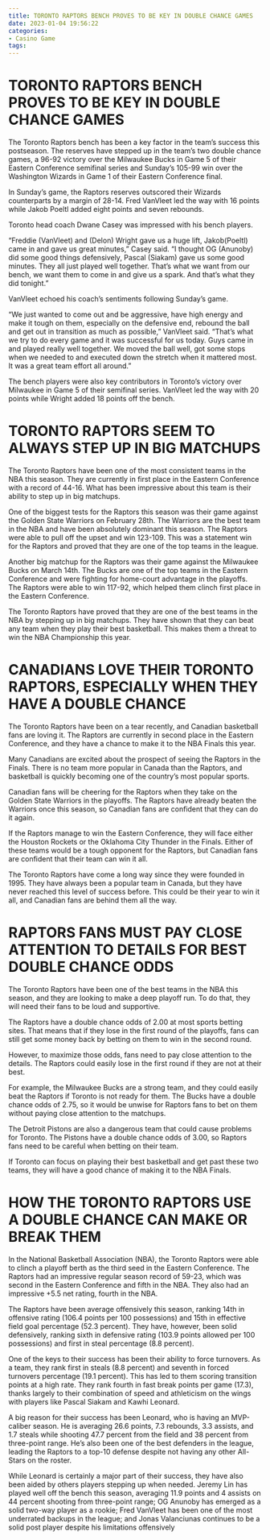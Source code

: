 ```yaml
---
title: TORONTO RAPTORS BENCH PROVES TO BE KEY IN DOUBLE CHANCE GAMES
date: 2023-01-04 19:56:22
categories:
- Casino Game
tags:
---
```



#  TORONTO RAPTORS BENCH PROVES TO BE KEY IN DOUBLE CHANCE GAMES

The Toronto Raptors bench has been a key factor in the team’s success this postseason. The reserves have stepped up in the team’s two double chance games, a 96-92 victory over the Milwaukee Bucks in Game 5 of their Eastern Conference semifinal series and Sunday’s 105-99 win over the Washington Wizards in Game 1 of their Eastern Conference final.

In Sunday’s game, the Raptors reserves outscored their Wizards counterparts by a margin of 28-14. Fred VanVleet led the way with 16 points while Jakob Poeltl added eight points and seven rebounds.

Toronto head coach Dwane Casey was impressed with his bench players.

“Freddie (VanVleet) and (Delon) Wright gave us a huge lift, Jakob(Poeltl) came in and gave us great minutes,” Casey said. “I thought OG (Anunoby) did some good things defensively, Pascal (Siakam) gave us some good minutes. They all just played well together. That’s what we want from our bench, we want them to come in and give us a spark. And that’s what they did tonight.”

VanVleet echoed his coach’s sentiments following Sunday’s game.

“We just wanted to come out and be aggressive, have high energy and make it tough on them, especially on the defensive end, rebound the ball and get out in transition as much as possible,” VanVleet said. “That’s what we try to do every game and it was successful for us today. Guys came in and played really well together. We moved the ball well, got some stops when we needed to and executed down the stretch when it mattered most. It was a great team effort all around.”

The bench players were also key contributors in Toronto’s victory over Milwaukee in Game 5 of their semifinal series. VanVleet led the way with 20 points while Wright added 18 points off the bench.

#  TORONTO RAPTORS SEEM TO ALWAYS STEP UP IN BIG MATCHUPS

The Toronto Raptors have been one of the most consistent teams in the NBA this season. They are currently in first place in the Eastern Conference with a record of 44-16. What has been impressive about this team is their ability to step up in big matchups.

One of the biggest tests for the Raptors this season was their game against the Golden State Warriors on February 28th. The Warriors are the best team in the NBA and have been absolutely dominant this season. The Raptors were able to pull off the upset and win 123-109. This was a statement win for the Raptors and proved that they are one of the top teams in the league.

Another big matchup for the Raptors was their game against the Milwaukee Bucks on March 14th. The Bucks are one of the top teams in the Eastern Conference and were fighting for home-court advantage in the playoffs. The Raptors were able to win 117-92, which helped them clinch first place in the Eastern Conference.

The Toronto Raptors have proved that they are one of the best teams in the NBA by stepping up in big matchups. They have shown that they can beat any team when they play their best basketball. This makes them a threat to win the NBA Championship this year.

#  CANADIANS LOVE THEIR TORONTO RAPTORS, ESPECIALLY WHEN THEY HAVE A DOUBLE CHANCE

The Toronto Raptors have been on a tear recently, and Canadian basketball fans are loving it. The Raptors are currently in second place in the Eastern Conference, and they have a chance to make it to the NBA Finals this year.

Many Canadians are excited about the prospect of seeing the Raptors in the Finals. There is no team more popular in Canada than the Raptors, and basketball is quickly becoming one of the country’s most popular sports.

Canadian fans will be cheering for the Raptors when they take on the Golden State Warriors in the playoffs. The Raptors have already beaten the Warriors once this season, so Canadian fans are confident that they can do it again.

If the Raptors manage to win the Eastern Conference, they will face either the Houston Rockets or the Oklahoma City Thunder in the Finals. Either of these teams would be a tough opponent for the Raptors, but Canadian fans are confident that their team can win it all.

The Toronto Raptors have come a long way since they were founded in 1995. They have always been a popular team in Canada, but they have never reached this level of success before. This could be their year to win it all, and Canadian fans are behind them all the way.

#  RAPTORS FANS MUST PAY CLOSE ATTENTION TO DETAILS FOR BEST DOUBLE CHANCE ODDS

The Toronto Raptors have been one of the best teams in the NBA this season, and they are looking to make a deep playoff run. To do that, they will need their fans to be loud and supportive.

The Raptors have a double chance odds of 2.00 at most sports betting sites. That means that if they lose in the first round of the playoffs, fans can still get some money back by betting on them to win in the second round.

However, to maximize those odds, fans need to pay close attention to the details. The Raptors could easily lose in the first round if they are not at their best.

For example, the Milwaukee Bucks are a strong team, and they could easily beat the Raptors if Toronto is not ready for them. The Bucks have a double chance odds of 2.75, so it would be unwise for Raptors fans to bet on them without paying close attention to the matchups.

The Detroit Pistons are also a dangerous team that could cause problems for Toronto. The Pistons have a double chance odds of 3.00, so Raptors fans need to be careful when betting on their team.

If Toronto can focus on playing their best basketball and get past these two teams, they will have a good chance of making it to the NBA Finals.

#  HOW THE TORONTO RAPTORS USE A DOUBLE CHANCE CAN MAKE OR BREAK THEM

In the National Basketball Association (NBA), the Toronto Raptors were able to clinch a playoff berth as the third seed in the Eastern Conference. The Raptors had an impressive regular season record of 59-23, which was second in the Eastern Conference and fifth in the NBA. They also had an impressive +5.5 net rating, fourth in the NBA.

The Raptors have been average offensively this season, ranking 14th in offensive rating (106.4 points per 100 possessions) and 15th in effective field goal percentage (52.3 percent). They have, however, been solid defensively, ranking sixth in defensive rating (103.9 points allowed per 100 possessions) and first in steal percentage (8.8 percent).

One of the keys to their success has been their ability to force turnovers. As a team, they rank first in steals (8.8 percent) and seventh in forced turnovers percentage (19.1 percent). This has led to them scoring transition points at a high rate. They rank fourth in fast break points per game (17.3), thanks largely to their combination of speed and athleticism on the wings with players like Pascal Siakam and Kawhi Leonard.

A big reason for their success has been Leonard, who is having an MVP-caliber season. He is averaging 26.6 points, 7.3 rebounds, 3.3 assists, and 1.7 steals while shooting 47.7 percent from the field and 38 percent from three-point range. He’s also been one of the best defenders in the league, leading the Raptors to a top-10 defense despite not having any other All-Stars on the roster.

While Leonard is certainly a major part of their success, they have also been aided by others players stepping up when needed. Jeremy Lin has played well off the bench this season, averaging 11.9 points and 4 assists on 44 percent shooting from three-point range; OG Anunoby has emerged as a solid two-way player as a rookie; Fred VanVleet has been one of the most underrated backups in the league; and Jonas Valanciunas continues to be a solid post player despite his limitations offensively